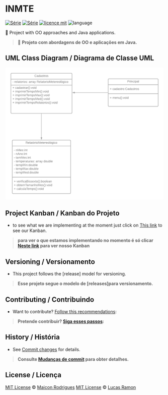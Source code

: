 

# INMTE
[![Série](https://img.shields.io/badge/Maiconrq-INMTE-orange)](https://github.com/Maiconrq/INMTE)
[![Série](https://img.shields.io/badge/lramon2001-INMTE-orange)](https://github.com/lramon2001/INMTE)
[![licence mit](https://img.shields.io/badge/licence-MIT-blue.svg)](https://github.com/Maiconrq/INMTE/blob/main/LICENSE)
![language](https://img.shields.io/badge/java-only-yellow)

:rocket: Project with OO approaches and Java applications. 

> :rocket: **Projeto com abordagens de OO e aplicações em Java.**

## UML Class Diagram / Diagrama de Classe UML
<img src="https://github.com/lramon2001/INMTE/blob/main/INMTE.png" alt="UMLDiagram" width="550"/>

## Project Kanban / Kanban do Projeto

- to see what we are implementing at the moment just click on [This link](https://trello.com/b/8oqCnlLg/inmte) to see our Kanban.  

> **para ver o que estamos implementando no momento é só clicar [Neste link](https://trello.com/b/8oqCnlLg/inmte) para ver nosso Kanban**

## Versioning / Versionamento
- This project follows the [release] model for versioning.

> **Esse projeto segue o modelo de [releases]para versionamento.**


## Contributing / Contribuindo

- Want to contribute? [Follow this recommendations](./CONTRIBUTING.md):  

> **Pretende contribuir? [Siga esses passos](./CONTRIBUTING.md):**


## History / História
- See [Commit changes](https://github.com/Maiconrq/INMTE/commits/main) for details.

> **Consulte [Mudanças de commit](https://github.com/Maiconrq/INMTE/commits/main) para obter detalhes.**

## License / Licença
[MIT License](https://github.com/Maiconrq/INMTE/blob/main/LICENSE) © [Maicon Rodrigues](https://github.com/Maiconrq)
[MIT License](https://github.com/lramon2001/INMTE/blob/main/LICENSE) © [Lucas Ramon](https://github.com/lramon2001)
